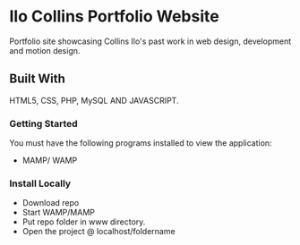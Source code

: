 # Ilo Collins Portfolio Website

Portfolio site showcasing Collins Ilo's past work in web design, development and motion design.

## Built With

HTML5, CSS, PHP, MySQL AND JAVASCRIPT.

### Getting Started

You must have the following programs installed to view the application: 

* MAMP/ WAMP

### Install Locally

* Download repo
* Start WAMP/MAMP
* Put repo folder in www directory.
* Open the project @ localhost/foldername
